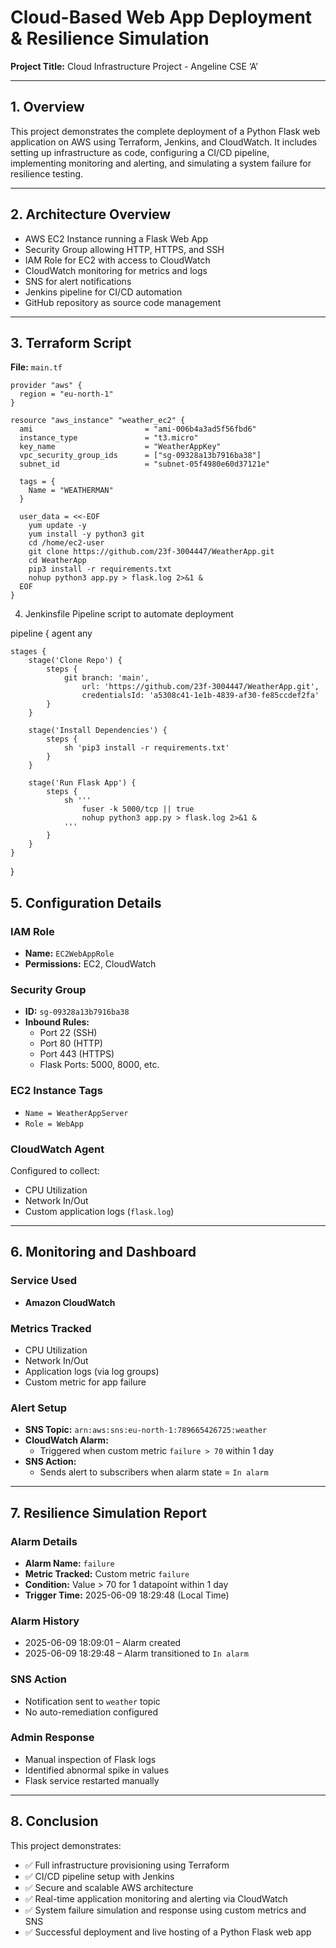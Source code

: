 # Cloud-Based Web App Deployment & Resilience Simulation

**Project Title:** Cloud Infrastructure Project - Angeline CSE ‘A’

---

## 1. Overview

This project demonstrates the complete deployment of a Python Flask web application on AWS using Terraform, Jenkins, and CloudWatch. It includes setting up infrastructure as code, configuring a CI/CD pipeline, implementing monitoring and alerting, and simulating a system failure for resilience testing.

---

## 2. Architecture Overview

- AWS EC2 Instance running a Flask Web App  
- Security Group allowing HTTP, HTTPS, and SSH  
- IAM Role for EC2 with access to CloudWatch  
- CloudWatch monitoring for metrics and logs  
- SNS for alert notifications  
- Jenkins pipeline for CI/CD automation  
- GitHub repository as source code management  

---

## 3. Terraform Script

**File:** `main.tf`

```hcl
provider "aws" {
  region = "eu-north-1"
}

resource "aws_instance" "weather_ec2" {
  ami                         = "ami-006b4a3ad5f56fbd6"
  instance_type               = "t3.micro"
  key_name                    = "WeatherAppKey"
  vpc_security_group_ids      = ["sg-09328a13b7916ba38"]
  subnet_id                   = "subnet-05f4980e60d37121e"

  tags = {
    Name = "WEATHERMAN"
  }

  user_data = <<-EOF
    yum update -y
    yum install -y python3 git
    cd /home/ec2-user
    git clone https://github.com/23f-3004447/WeatherApp.git
    cd WeatherApp
    pip3 install -r requirements.txt
    nohup python3 app.py > flask.log 2>&1 &
  EOF
}
```
4. Jenkinsfile
Pipeline script to automate deployment


pipeline {
    agent any

    stages {
        stage('Clone Repo') {
            steps {
                git branch: 'main',
                    url: 'https://github.com/23f-3004447/WeatherApp.git',
                    credentialsId: 'a5308c41-1e1b-4839-af30-fe85ccdef2fa'
            }
        }

        stage('Install Dependencies') {
            steps {
                sh 'pip3 install -r requirements.txt'
            }
        }

        stage('Run Flask App') {
            steps {
                sh '''
                    fuser -k 5000/tcp || true
                    nohup python3 app.py > flask.log 2>&1 &
                '''
            }
        }
    }
}
## 5. Configuration Details

### IAM Role
- **Name:** `EC2WebAppRole`
- **Permissions:** EC2, CloudWatch

### Security Group
- **ID:** `sg-09328a13b7916ba38`
- **Inbound Rules:**
  - Port 22 (SSH)
  - Port 80 (HTTP)
  - Port 443 (HTTPS)
  - Flask Ports: 5000, 8000, etc.

### EC2 Instance Tags
- `Name = WeatherAppServer`
- `Role = WebApp`

### CloudWatch Agent
Configured to collect:
- CPU Utilization
- Network In/Out
- Custom application logs (`flask.log`)

---

## 6. Monitoring and Dashboard

### Service Used
- **Amazon CloudWatch**

### Metrics Tracked
- CPU Utilization  
- Network In/Out  
- Application logs (via log groups)  
- Custom metric for app failure  

### Alert Setup
- **SNS Topic:** `arn:aws:sns:eu-north-1:789665426725:weather`
- **CloudWatch Alarm:**
  - Triggered when custom metric `failure > 70` within 1 day
- **SNS Action:**
  - Sends alert to subscribers when alarm state = `In alarm`

---

## 7. Resilience Simulation Report

### Alarm Details
- **Alarm Name:** `failure`
- **Metric Tracked:** Custom metric `failure`
- **Condition:** Value > 70 for 1 datapoint within 1 day
- **Trigger Time:** 2025-06-09 18:29:48 (Local Time)

### Alarm History
- 2025-06-09 18:09:01 – Alarm created  
- 2025-06-09 18:29:48 – Alarm transitioned to `In alarm`

### SNS Action
- Notification sent to `weather` topic
- No auto-remediation configured

### Admin Response
- Manual inspection of Flask logs
- Identified abnormal spike in values
- Flask service restarted manually

---

## 8. Conclusion

This project demonstrates:

- ✅ Full infrastructure provisioning using Terraform  
- ✅ CI/CD pipeline setup with Jenkins  
- ✅ Secure and scalable AWS architecture  
- ✅ Real-time application monitoring and alerting via CloudWatch  
- ✅ System failure simulation and response using custom metrics and SNS  
- ✅ Successful deployment and live hosting of a Python Flask web app
